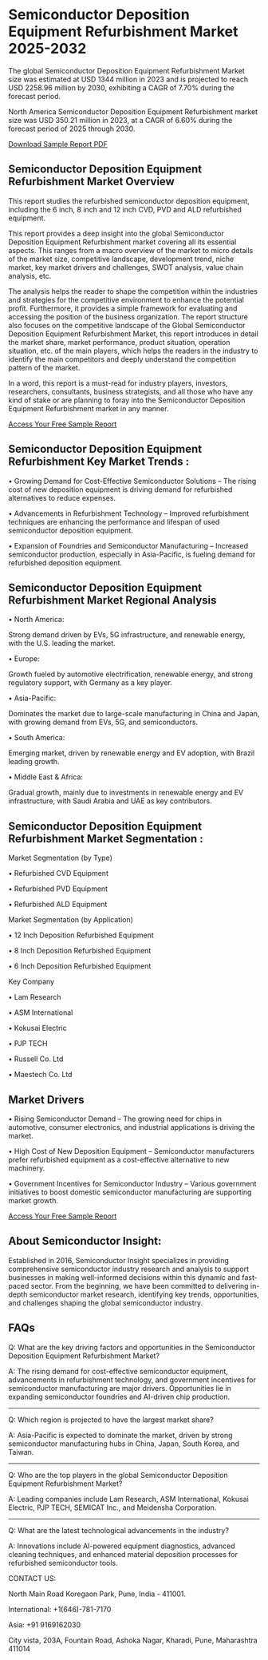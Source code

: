<h1>Semiconductor Deposition Equipment Refurbishment Market 2025-2032</h1>

The global Semiconductor Deposition Equipment Refurbishment Market size was estimated at USD 1344 million in 2023 and is projected to reach USD 2258.96 million by 2030, exhibiting a CAGR of 7.70% during the forecast period.

North America Semiconductor Deposition Equipment Refurbishment market size was USD 350.21 million in 2023, at a CAGR of 6.60% during the forecast period of 2025 through 2030.

[Download Sample Report PDF](https://semiconductorinsight.com/download-sample-report/?product_id=82382)

<h2>Semiconductor Deposition Equipment Refurbishment Market Overview</h2>

This report studies the refurbished semiconductor deposition equipment, including the 6 inch, 8 inch and 12 inch CVD, PVD and ALD refurbished equipment.

This report provides a deep insight into the global Semiconductor Deposition Equipment Refurbishment market covering all its essential aspects. This ranges from a macro overview of the market to micro details of the market size, competitive landscape, development trend, niche market, key market drivers and challenges, SWOT analysis, value chain analysis, etc.

The analysis helps the reader to shape the competition within the industries and strategies for the competitive environment to enhance the potential profit. Furthermore, it provides a simple framework for evaluating and accessing the position of the business organization. The report structure also focuses on the competitive landscape of the Global Semiconductor Deposition Equipment Refurbishment Market, this report introduces in detail the market share, market performance, product situation, operation situation, etc. of the main players, which helps the readers in the industry to identify the main competitors and deeply understand the competition pattern of the market.

In a word, this report is a must-read for industry players, investors, researchers, consultants, business strategists, and all those who have any kind of stake or are planning to foray into the Semiconductor Deposition Equipment Refurbishment market in any manner.

[Access Your Free Sample Report](https://semiconductorinsight.com/report/semiconductor-deposition-equipment-refurbishment-market/)

<h2>Semiconductor Deposition Equipment Refurbishment Key Market Trends  :</h2>

•	Growing Demand for Cost-Effective Semiconductor Solutions – The rising cost of new deposition equipment is driving demand for refurbished alternatives to reduce expenses.

•	Advancements in Refurbishment Technology – Improved refurbishment techniques are enhancing the performance and lifespan of used semiconductor deposition equipment.

•	Expansion of Foundries and Semiconductor Manufacturing – Increased semiconductor production, especially in Asia-Pacific, is fueling demand for refurbished deposition equipment.


<h2>Semiconductor Deposition Equipment Refurbishment Market Regional Analysis</h2>

•	North America:

Strong demand driven by EVs, 5G infrastructure, and renewable energy, with the U.S. leading the market.

•	Europe:

Growth fueled by automotive electrification, renewable energy, and strong regulatory support, with Germany as a key player.

•	Asia-Pacific:

Dominates the market due to large-scale manufacturing in China and Japan, with growing demand from EVs, 5G, and semiconductors.

•	South America:

Emerging market, driven by renewable energy and EV adoption, with Brazil leading growth.

•	Middle East & Africa:

Gradual growth, mainly due to investments in renewable energy and EV infrastructure, with Saudi Arabia and UAE as key contributors.


<h2>Semiconductor Deposition Equipment Refurbishment Market Segmentation :</h2>

Market Segmentation (by Type)

•	Refurbished CVD Equipment

•	Refurbished PVD Equipment

•	Refurbished ALD Equipment

Market Segmentation (by Application)

•	12 Inch Deposition Refurbished Equipment

•	8 Inch Deposition Refurbished Equipment

•	6 Inch Deposition Refurbished Equipment

Key Company

•	Lam Research

•	ASM International

•	Kokusai Electric

•	PJP TECH

•	Russell Co. Ltd

•	Maestech Co. Ltd

<h2>Market Drivers</h2>

•	Rising Semiconductor Demand – The growing need for chips in automotive, consumer electronics, and industrial applications is driving the market.

•	High Cost of New Deposition Equipment – Semiconductor manufacturers prefer refurbished equipment as a cost-effective alternative to new machinery.

•	Government Incentives for Semiconductor Industry – Various government initiatives to boost domestic semiconductor manufacturing are supporting market growth.


[Access Your Free Sample Report](https://semiconductorinsight.com/report/semiconductor-deposition-equipment-refurbishment-market/)

<h2>About Semiconductor Insight:</h2>

Established in 2016, Semiconductor Insight specializes in providing comprehensive semiconductor industry research and analysis to support businesses in making well-informed decisions within this dynamic and fast-paced sector. From the beginning, we have been committed to delivering in-depth semiconductor market research, identifying key trends, opportunities, and challenges shaping the global semiconductor industry.

<h2>FAQs</h2>

Q: What are the key driving factors and opportunities in the Semiconductor Deposition Equipment Refurbishment Market?

A: The rising demand for cost-effective semiconductor equipment, advancements in refurbishment technology, and government incentives for semiconductor manufacturing are major drivers. Opportunities lie in expanding semiconductor foundries and AI-driven chip production.

________________________________________

Q: Which region is projected to have the largest market share?

A: Asia-Pacific is expected to dominate the market, driven by strong semiconductor manufacturing hubs in China, Japan, South Korea, and Taiwan.

________________________________________

Q: Who are the top players in the global Semiconductor Deposition Equipment Refurbishment Market?

A: Leading companies include Lam Research, ASM International, Kokusai Electric, PJP TECH, SEMICAT Inc., and Meidensha Corporation.

________________________________________

Q: What are the latest technological advancements in the industry?

A: Innovations include AI-powered equipment diagnostics, advanced cleaning techniques, and enhanced material deposition processes for refurbished semiconductor tools.



CONTACT US:

North Main Road Koregaon Park, Pune, India - 411001.

International: +1(646)-781-7170

Asia: +91 9169162030

City vista, 203A, Fountain Road, Ashoka Nagar, Kharadi, Pune, Maharashtra 411014




